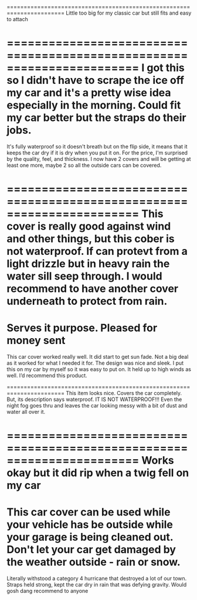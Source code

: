 =======================================================================
Little too big for my classic car but still fits and easy to attach

=======================================================================
I got this so I didn't have to scrape the ice off my car and it's a pretty wise idea especially in the morning. Could fit my car better but the straps do their jobs.
=======================================================================
It's fully waterproof so it doesn't breath but on the flip side, it means that it keeps the car dry if it is dry when you put it on. For the price, I'm surprised by the quality, feel, and thickness. I now have 2 covers and will be getting at least one more, maybe 2 so all the outside cars can be covered.


=======================================================================
This cover is really good against wind and other things, but this cober is not waterproof. If can protevt from a light drizzle but in heavy rain the water sill seep through. I would recommend to have another cover underneath to protect from rain.
=======================================================================
Serves it purpose. Pleased for money sent
=======================================================================
This car cover worked really well. It did start to get sun fade. Not a big deal as it worked for what I needed it for. The design was nice and sleek. I put this on my car by myself so it was easy to put on. It held up to high winds as well. I’d recommend this product.

=======================================================================
This item looks nice. Covers the car completely. But, its description says waterproof. IT IS NOT WATERPROOF!!! Even the night fog goes thru and leaves the car looking messy with a bit of dust and water all over it.


=======================================================================
Works okay but it did rip when a twig fell on my car
=======================================================================
This car cover can be used while your vehicle has be outside while your garage is being cleaned out.
Don't let your car get damaged by the weather outside - rain or snow.
=======================================================================
Literally withstood a category 4 hurricane that destroyed a lot of our town. Straps held strong, kept the car dry in rain that was defying gravity. Would gosh dang recommend to anyone